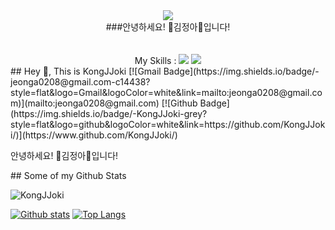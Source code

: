 <div align="center"><img src="https://capsule-render.vercel.app/api?type=waving&color=gradient&customColorList=14&height=200&section=header&text=KongJJoki🌟&fontSize=40&fontAlignY=30&fontAlign=80" /></div>
<div align="center">###안녕하세요! 🐹김정아🐹입니다!</div>
<br />
<br />
<div align="center">My Skills : <img src="https://img.shields.io/badge/-C%23-000000?logo=Csharp&style=flat"> <img src="https://img.shields.io/badge/C++-00599C?style=flat-square&logo=cplusplus&logoColor=white">
</div>
## Hey 👋, This is KongJJoki
[![Gmail Badge](https://img.shields.io/badge/-jeonga0208@gmail.com-c14438?style=flat&logo=Gmail&logoColor=white&link=mailto:jeonga0208@gmail.com)](mailto:jeonga0208@gmail.com) [![Github Badge](https://img.shields.io/badge/-KongJJoki-grey?style=flat&logo=github&logoColor=white&link=https://github.com/KongJJoki/)](https://www.github.com/KongJJoki/) <p align='left'>안녕하세요! 🐹김정아🐹입니다!</p>
## Some of my Github Stats
<p align=left> <img src=https://komarev.com/ghpvc/?username=KongJJoki alt=KongJJoki /> </p>

[![Github stats](https://github-readme-stats.vercel.app/api?username=KongJJoki&show_icons=true&include_all_commits=true)](https://github.com/KongJJoki/github-readme-stats)
[![Top Langs](https://github-readme-stats.vercel.app/api/top-langs/?username=KongJJoki&layout=compact)](https://github.com/KongJJoki/github-readme-stats)
